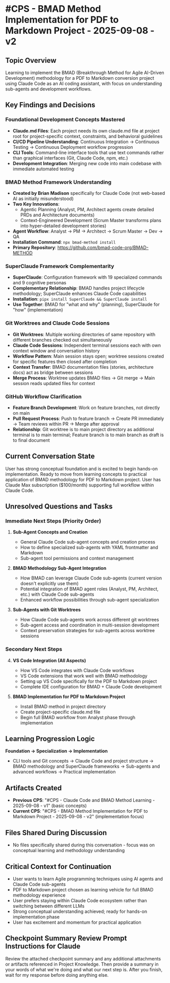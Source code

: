 # #CPS - BMAD Method Implementation for PDF to Markdown Project - 2025-09-08 - v2

## Topic Overview
Learning to implement the BMAD (Breakthrough Method for Agile AI-Driven Development) methodology for a PDF to Markdown conversion project using Claude Code as an AI coding assistant, with focus on understanding sub-agents and development workflows.

## Key Findings and Decisions

### Foundational Development Concepts Mastered
- **Claude.md Files**: Each project needs its own claude.md file at project root for project-specific context, constraints, and behavioral guidelines
- **CI/CD Pipeline Understanding**: Continuous Integration → Continuous Testing → Continuous Deployment workflow progression
- **CLI Tools**: Command-line interface tools that use text commands rather than graphical interfaces (Git, Claude Code, npm, etc.)
- **Development Integration**: Merging new code into main codebase with immediate automated testing

### BMAD Method Framework Understanding
- **Created by Brian Madison** specifically for Claude Code (not web-based AI as initially misunderstood)
- **Two Key Innovations**: 
  - Agentic Planning (Analyst, PM, Architect agents create detailed PRDs and Architecture documents)
  - Context-Engineered Development (Scrum Master transforms plans into hyper-detailed development stories)
- **Agent Workflow**: Analyst → PM → Architect → Scrum Master → Dev → QA
- **Installation Command**: `npx bmad-method install`
- **Primary Repository**: https://github.com/bmad-code-org/BMAD-METHOD

### SuperClaude Framework Complementarity
- **SuperClaude**: Configuration framework with 19 specialized commands and 9 cognitive personas
- **Complementary Relationship**: BMAD handles project lifecycle methodology; SuperClaude enhances Claude Code capabilities
- **Installation**: `pipx install SuperClaude && SuperClaude install`
- **Use Together**: BMAD for "what and why" (planning), SuperClaude for "how" (implementation)

### Git Worktrees and Claude Code Sessions
- **Git Worktrees**: Multiple working directories of same repository with different branches checked out simultaneously
- **Claude Code Sessions**: Independent terminal sessions each with own context window and conversation history
- **Workflow Pattern**: Main session stays open; worktree sessions created for specific features then closed after completion
- **Context Transfer**: BMAD documentation files (stories, architecture docs) act as bridge between sessions
- **Merge Process**: Worktree updates BMAD files → Git merge → Main session reads updated files for context

### GitHub Workflow Clarification
- **Feature Branch Development**: Work on feature branches, not directly on main
- **Pull Request Process**: Push to feature branch → Create PR immediately → Team reviews within PR → Merge after approval
- **Relationship**: Git worktree is to main project directory as additional terminal is to main terminal; Feature branch is to main branch as draft is to final document

## Current Conversation State
User has strong conceptual foundation and is excited to begin hands-on implementation. Ready to move from learning concepts to practical application of BMAD methodology for PDF to Markdown project. User has Claude Max subscription ($100/month) supporting full workflow within Claude Code.

## Unresolved Questions and Tasks

### Immediate Next Steps (Priority Order)
1. **Sub-Agent Concepts and Creation**
   - General Claude Code sub-agent concepts and creation process
   - How to define specialized sub-agents with YAML frontmatter and Markdown
   - Sub-agent tool permissions and context management

2. **BMAD Methodology Sub-Agent Integration**
   - How BMAD can leverage Claude Code sub-agents (current version doesn't explicitly use them)
   - Potential integration of BMAD agent roles (Analyst, PM, Architect, etc.) with Claude Code sub-agents
   - Enhanced workflow possibilities through sub-agent specialization

3. **Sub-Agents with Git Worktrees**
   - How Claude Code sub-agents work across different git worktrees
   - Sub-agent access and coordination in multi-session development
   - Context preservation strategies for sub-agents across worktree sessions

### Secondary Next Steps
4. **VS Code Integration (All Aspects)**
   - How VS Code integrates with Claude Code workflows
   - VS Code extensions that work well with BMAD methodology
   - Setting up VS Code specifically for the PDF to Markdown project
   - Complete IDE configuration for BMAD + Claude Code development

5. **BMAD Implementation for PDF to Markdown Project**
   - Install BMAD method in project directory
   - Create project-specific claude.md file
   - Begin full BMAD workflow from Analyst phase through implementation

## Learning Progression Logic
**Foundation → Specialization → Implementation**
- CLI tools and Git concepts → Claude Code and project structure → BMAD methodology and SuperClaude frameworks → Sub-agents and advanced workflows → Practical implementation

## Artifacts Created
- **Previous CPS**: "#CPS - Claude Code and BMAD Method Learning - 2025-09-08 - v1" (basic concepts)
- **Current CPS**: "#CPS - BMAD Method Implementation for PDF to Markdown Project - 2025-09-08 - v2" (implementation focus)

## Files Shared During Discussion
- No files specifically shared during this conversation - focus was on conceptual learning and methodology understanding

## Critical Context for Continuation
- User wants to learn Agile programming techniques using AI agents and Claude Code sub-agents
- PDF to Markdown project chosen as learning vehicle for full BMAD methodology experience
- User prefers staying within Claude Code ecosystem rather than switching between different LLMs
- Strong conceptual understanding achieved; ready for hands-on implementation phase
- User has excitement and momentum for practical application

## Checkpoint Summary Review Prompt Instructions for Claude
Review the attached checkpoint summary and any additional attachments or artifacts referenced in Project Knowledge. Then provide a summary in your words of what we're doing and what our next step is. After you finish, wait for my response before doing anything else.